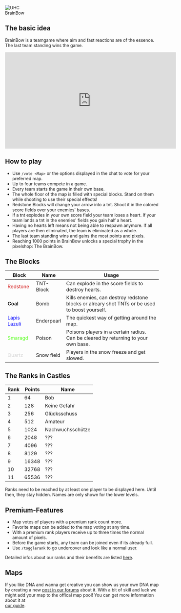 <div class="banner-wrapper">
    <img alt="UHC" src="../img/BrainBow.png">
    <div class="banner-text">BrainBow</div>
</div>

## The basic idea

BrainBow is a teamgame where aim and fast reactions are of the essence. The last team standing wins the game.

<iframe width="560" height="315" src="https://www.youtube.com/embed/EPi7lAyV3R8" frameborder="0" allowfullscreen></iframe>

<p></p>

## How to play
- Use `/vote <Map>` or the options displayed in the chat to vote for your preferred map. 
- Up to four teams compete in a game.
- Every team starts the game in their own base.
- The whole floor of the map is filled with special blocks. Stand on them while shooting to use their special effects!
- Redstone Blocks will change your arrow into a tnt. Shoot it in the colored score fields over your enemies' bases.
- If a tnt explodes in your own score field your team loses a heart. If your team lands a tnt in the enemies' fields you gain half a heart.
- Having no hearts left means not being able to respawn anymore. If all players are then eliminated, the team is eliminated as a whole.
- The last team standing wins and gains the most points and pixels.
- Reaching 1000 points in BrainBow unlocks a special trophy in the pixelshop: The BrainBow.

## The Blocks

| Block | Name | Usage |
| ------ | ------ | ------ |
| <span style="color:#CF0101">Redstone</span> | TNT-Block | Can explode in the score fields to destroy hearts. |
| <strong>Coal</strong>| Bomb | Kills enemies, can destroy redstone blocks or alreary shot TNTs or be used to boost yourself. |
| <span style="color:#0000FF">Lapis Lazuli</span> | Enderpearl | The quickest way of getting around the map. |
| <span style="color:#64FE2E">Smaragd</span> | Poison | Poisons players in a certain radius. Can be cleared by returning to your own base. |
| <span style="color:#D8D8D8">Quartz</span> | Snow field | Players in the snow freeze and get slowed. |

## The Ranks in Castles

| Rank | Points | Name |
| ------ | ------ | ------ |
| 1 | 64 | Bob |
| 2 | 128 | Keine Gefahr |
| 3 | 256 | Glücksschuss |
| 4 | 512 | Amateur |
| 5 | 1024 | Nachwuchsschütze |
| 6 | 2048 | ??? |
| 7 | 4096 | ??? |
| 8 | 8129 | ??? |
| 9 | 16348 | ??? |
| 10 | 32768 | ??? |
| 11 | 65536 | ??? |

Ranks need to be reached by at least one player to be displayed here. Until then, they stay hidden. Names are only shown for the lower levels.

## Premium-Features
- Map votes of players with a premium rank count more.
- Favorite maps can be added to the map voting at any time.
- With a premium rank players receive up to three times the normal amount of pixels.
- Before the game starts, any team can be joined even if its already full.
- Use `/togglerank` to go undercover and look like a normal user.


Detailed infos about our ranks and their benefits are listed [here](/ranks/premium/).

## Maps 
If you like DNA and wanna get creative you can show us your own DNA map by creating a new <a href="https://forum.timolia.de/forums/map-einsendungen.61/" target="_blank">post in our forums</a> about it. With a bit of skill and luck we might add your map to the offical map pool! You can get more information about it at  
<a href="https://forum.timolia.de/threads/wie-sende-ich-eine-map-ein.21267/" target="_blank">our guide</a>.
